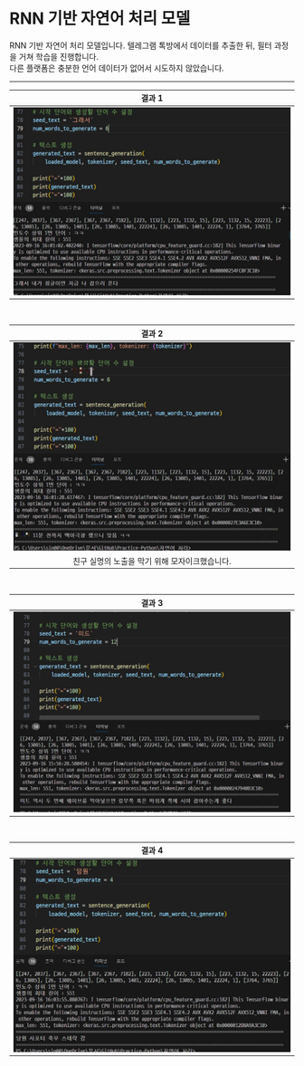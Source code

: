 # RNN 기반 자연어 처리 모델

RNN 기반 자연어 처리 모델입니다. 텔레그램 톡방에서 데이터를 추출한 뒤, 필터 과정을 거쳐 학습을 진행합니다.  
다른 플랫폼은 충분한 언어 데이터가 없어서 시도하지 않았습니다.

---

|                        결과 1                         |
| :---------------------------------------------------: |
| <img src="./기타/결과1 - 그래서 1.JPG" width="600px"> |

<br>

|                        결과 2                         |
| :---------------------------------------------------: |
| <img src="./기타/결과2 - 친구이름.JPG" width="600px"> |
|    친구 실명의 노출을 막기 위해 모자이크했습니다.     |

<br>

|                      결과 3                       |
| :-----------------------------------------------: |
| <img src="./기타/결과3 - 미드.JPG" width="600px"> |

<br>

|                          결과 4                          |
| :------------------------------------------------------: |
| <img src="./기타/결과4 - 헛소리 현상.jpg" width="600px"> |
